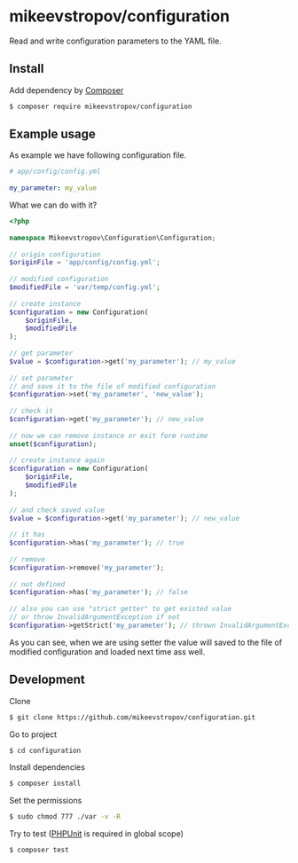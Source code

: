 # mikeevstropov/configuration

Read and write configuration parameters to the YAML file.

## Install

Add dependency by [Composer](http://getcomposer.org)

```bash
$ composer require mikeevstropov/configuration
```

## Example usage

As example we have following configuration file.

```yaml
# app/config/config.yml
  
my_parameter: my_value
```

What we can do with it?

```php
<?php
  
namespace Mikeevstropov\Configuration\Configuration;
  
// origin configuration
$originFile = 'app/config/config.yml';
  
// modified configuration
$modifiedFile = 'var/temp/config.yml';
  
// create instance
$configuration = new Configuration(
    $originFile,
    $modifiedFile
);
  
// get parameter
$value = $configuration->get('my_parameter'); // my_value
  
// set parameter
// and save it to the file of modified configuration
$configuration->set('my_parameter', 'new_value');
  
// check it
$configuration->get('my_parameter'); // new_value
  
// now we can remove instance or exit form runtime
unset($configuration);
  
// create instance again
$configuration = new Configuration(
    $originFile,
    $modifiedFile
);
  
// and check saved value
$value = $configuration->get('my_parameter'); // new_value
  
// it has
$configuration->has('my_parameter'); // true
  
// remove
$configuration->remove('my_parameter');
  
// not defined
$configuration->has('my_parameter'); // false
  
// also you can use "strict getter" to get existed value
// or throw InvalidArgumentException if not
$configuration->getStrict('my_parameter'); // thrown InvalidArgumentException

```

As you can see, when we are using setter the value will saved
to the file of modified configuration and loaded next time ass
well.

## Development

Clone

```bash
$ git clone https://github.com/mikeevstropov/configuration.git
```

Go to project

```bash
$ cd configuration
```

Install dependencies

```bash
$ composer install
```

Set the permissions

```bash
$ sudo chmod 777 ./var -v -R
```

Try to test ([PHPUnit](https://phpunit.de/) is required in global scope)

```bash
$ composer test
```